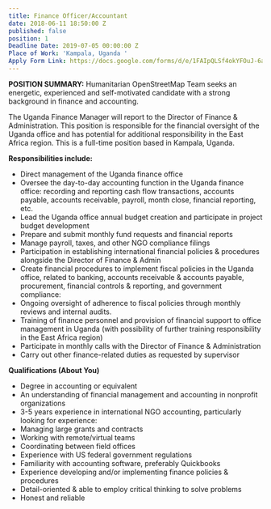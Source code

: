 ```yaml
---
title: Finance Officer/Accountant
date: 2018-06-11 18:50:00 Z
published: false
position: 1
Deadline Date: 2019-07-05 00:00:00 Z
Place of Work: 'Kampala, Uganda '
Apply Form Link: https://docs.google.com/forms/d/e/1FAIpQLSf4okYFOuJ-6aHJexzIMzqdvMBLwizQjE_vCcqbw4SOXmxtLg/viewform
---
```


**POSITION SUMMARY:**
Humanitarian OpenStreetMap Team seeks an energetic, experienced and self-motivated candidate with a strong background in finance and accounting. 

The Uganda Finance Manager will report to the Director of Finance & Administration. This position is responsible for the financial oversight of the Uganda office and has potential for additional responsibility in the East Africa region. This is a full-time position based in Kampala, Uganda.

**Responsibilities include:**
* Direct management of the Uganda finance office
* Oversee the day-to-day accounting function in the Uganda finance office: recording and reporting cash flow transactions, accounts payable, accounts receivable, payroll, month close, financial reporting, etc.
* Lead the Uganda office annual budget creation and participate in project budget development
* Prepare and submit monthly fund requests and financial reports
* Manage payroll, taxes, and other NGO compliance filings
* Participation in establishing international financial policies & procedures alongside the Director of Finance & Admin
* Create financial procedures to implement fiscal policies in the Uganda office, related to banking, accounts receivable & accounts payable, procurement, financial controls & reporting, and government compliance:
* Ongoing oversight of adherence to fiscal policies through monthly reviews and internal audits.
* Training of finance personnel and provision of financial support to office management in Uganda (with possibility of further training responsibility in the East Africa region)
* Participate in monthly calls with the Director of Finance & Administration
* Carry out other finance-related duties as requested by supervisor

**Qualifications (About You)**
* Degree in accounting or equivalent
* An understanding of financial management and accounting in nonprofit organizations
* 3-5 years experience in international NGO accounting, particularly looking for experience:
* Managing large grants and contracts
* Working with remote/virtual teams
* Coordinating between field offices
* Experience with US federal government regulations
* Familiarity with accounting software, preferably Quickbooks
* Experience developing and/or implementing finance policies & procedures
* Detail-oriented & able to employ critical thinking to solve problems
* Honest and reliable
